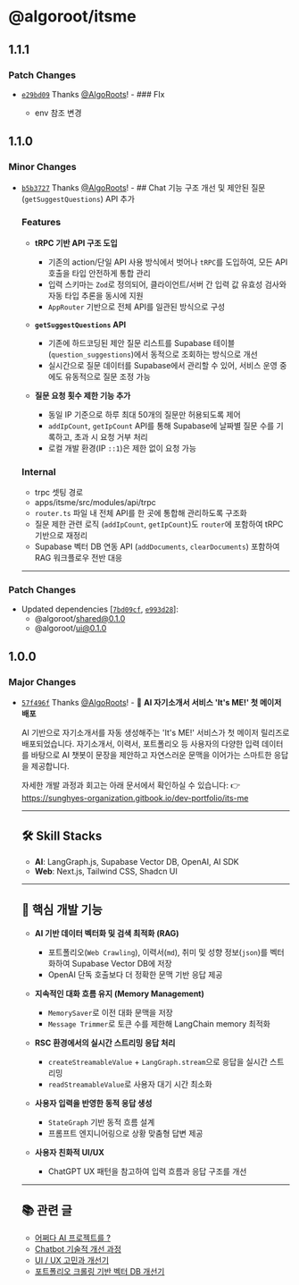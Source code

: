 # @algoroot/itsme

## 1.1.1

### Patch Changes

- [`e29bd09`](https://github.com/AlgoRoots/algoroot-monorepo/commit/e29bd09dc8b071733f6ede7bf20f6ac4e52facfe) Thanks [@AlgoRoots](https://github.com/AlgoRoots)! - ### FIx

  - env 참조 변경

## 1.1.0

### Minor Changes

- [`b5b3727`](https://github.com/AlgoRoots/algoroot-monorepo/commit/b5b37270c3515928cb6ed061dffa39ddda261548) Thanks [@AlgoRoots](https://github.com/AlgoRoots)! - ## Chat 기능 구조 개선 및 제안된 질문(`getSuggestQuestions`) API 추가

  ### Features

  - **tRPC 기반 API 구조 도입**

    - 기존의 action/단일 API 사용 방식에서 벗어나 `tRPC`를 도입하여, 모든 API 호출을 타입 안전하게 통합 관리
    - 입력 스키마는 `Zod`로 정의되어, 클라이언트/서버 간 입력 값 유효성 검사와 자동 타입 추론을 동시에 지원
    - `AppRouter` 기반으로 전체 API를 일관된 방식으로 구성

  - **`getSuggestQuestions` API**

    - 기존에 하드코딩된 제안 질문 리스트를 Supabase 테이블(`question_suggestions`)에서 동적으로 조회하는 방식으로 개선
    - 실시간으로 질문 데이터를 Supabase에서 관리할 수 있어, 서비스 운영 중에도 유동적으로 질문 조정 가능

  - **질문 요청 횟수 제한 기능 추가**
    - 동일 IP 기준으로 하루 최대 50개의 질문만 허용되도록 제어
    - `addIpCount`, `getIpCount` API를 통해 Supabase에 날짜별 질문 수를 기록하고, 초과 시 요청 거부 처리
    - 로컬 개발 환경(IP `::1`)은 제한 없이 요청 가능

  ### Internal

  - trpc 셋팅 경로
  - apps/itsme/src/modules/api/trpc
  - `router.ts` 파일 내 전체 API를 한 곳에 통합해 관리하도록 구조화
  - 질문 제한 관련 로직 (`addIpCount`, `getIpCount`)도 `router`에 포함하여 tRPC 기반으로 재정리
  - Supabase 벡터 DB 연동 API (`addDocuments`, `clearDocuments`) 포함하여 RAG 워크플로우 전반 대응

  ***

### Patch Changes

- Updated dependencies [[`7bd09cf`](https://github.com/AlgoRoots/algoroot-monorepo/commit/7bd09cfbd7a5b93ff0046a0e9f81478520172b8d), [`e993d28`](https://github.com/AlgoRoots/algoroot-monorepo/commit/e993d281d68537abfee14c3251a9eba0cb74df33)]:
  - @algoroot/shared@0.1.0
  - @algoroot/ui@0.1.0

## 1.0.0

### Major Changes

- [`57f496f`](https://github.com/AlgoRoots/algoroot-monorepo/commit/57f496fd13f13fb2cbeea2eb9bd9be378f5dda46) Thanks [@AlgoRoots](https://github.com/AlgoRoots)! - 🎉 **AI 자기소개서 서비스 'It's ME!' 첫 메이저 배포**

  AI 기반으로 자기소개서를 자동 생성해주는 'It's ME!' 서비스가 첫 메이저 릴리즈로 배포되었습니다.
  자기소개서, 이력서, 포트폴리오 등 사용자의 다양한 입력 데이터를 바탕으로 AI 챗봇이 문장을 제안하고
  자연스러운 문맥을 이어가는 스마트한 응답을 제공합니다.

  자세한 개발 과정과 회고는 아래 문서에서 확인하실 수 있습니다:
  👉 https://sunghyes-organization.gitbook.io/dev-portfolio/its-me

  ***

  ## 🛠 Skill Stacks

  - **AI**: LangGraph.js, Supabase Vector DB, OpenAI, AI SDK
  - **Web**: Next.js, Tailwind CSS, Shadcn UI

  ***

  ## 🚀 핵심 개발 기능

  - **AI 기반 데이터 벡터화 및 검색 최적화 (RAG)**

    - 포트폴리오(`Web Crawling`), 이력서(`md`), 취미 및 성향 정보(`json`)를 벡터화하여 Supabase Vector DB에 저장
    - OpenAI 단독 호출보다 더 정확한 문맥 기반 응답 제공

  - **지속적인 대화 흐름 유지 (Memory Management)**

    - `MemorySaver`로 이전 대화 문맥을 저장
    - `Message Trimmer`로 토큰 수를 제한해 LangChain memory 최적화

  - **RSC 환경에서의 실시간 스트리밍 응답 처리**

    - `createStreamableValue` + `LangGraph.stream`으로 응답을 실시간 스트리밍
    - `readStreamableValue`로 사용자 대기 시간 최소화

  - **사용자 입력을 반영한 동적 응답 생성**

    - `StateGraph` 기반 동적 흐름 설계
    - 프롬프트 엔지니어링으로 상황 맞춤형 답변 제공

  - **사용자 친화적 UI/UX**
    - ChatGPT UX 패턴을 참고하여 입력 흐름과 응답 구조를 개선

  ***

  ## 📚 관련 글

  - [어쩌다 AI 프로젝트를 ?](https://sunghyes-organization.gitbook.io/dev-portfolio/its-me/introduce)
  - [Chatbot 기술적 개선 과정](https://sunghyes-organization.gitbook.io/dev-portfolio/its-me/tech)
  - [UI / UX 고민과 개선기](https://sunghyes-organization.gitbook.io/dev-portfolio/its-me/ui-ux)
  - [포트폴리오 크롤링 기반 벡터 DB 개선기](https://sunghyes-organization.gitbook.io/dev-portfolio/its-me/web-crawling)
